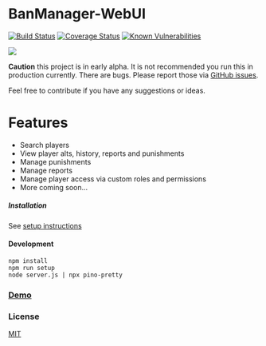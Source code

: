 # BanManager-WebUI

[![Build Status](https://api.travis-ci.org/BanManagement/BanManager-WebUI.svg?branch=master)](https://travis-ci.org/BanManagement/BanManager-WebUI)
[![Coverage Status](https://coveralls.io/repos/github/BanManagement/BanManager-WebUI/badge.svg)](https://coveralls.io/github/BanManagement/BanManager-WebUI)
[![Known Vulnerabilities](https://snyk.io/test/github/banmanagement/banmanager-webui/badge.svg?targetFile=package.json)](https://snyk.io/test/github/banmanagement/banmanager-webui?targetFile=package.json)

![](https://user-images.githubusercontent.com/1658997/37547562-5312183c-296a-11e8-91c7-8d1b9d17f4d3.png)

**Caution** this project is in early alpha. It is not recommended you run this in production currently. There are bugs. Please report those via [GitHub issues](https://github.com/BanManagement/BanManager-WebUI/issues).

Feel free to contribute if you have any suggestions or ideas.

# Features
- Search players
- View player alts, history, reports and punishments
- Manage punishments
- Manage reports
- Manage player access via custom roles and permissions
- More coming soon...

##### Installation
See [setup instructions](https://banmanagement.com/setup)

#### Development
```
npm install
npm run setup
node server.js | npx pino-pretty
```

### [Demo](https://demo.banmanagement.com)

### License

[MIT](LICENSE)
